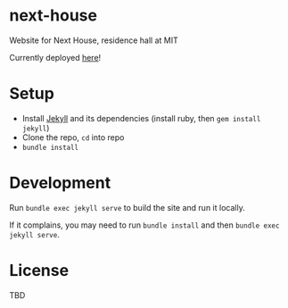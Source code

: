 # next-house
Website for Next House, residence hall at MIT

Currently deployed [here][site]!

# Setup

- Install [Jekyll][jekyll] and its dependencies (install ruby, then
    `gem install jekyll`)
- Clone the repo, `cd` into repo
- `bundle install`

# Development

Run `bundle exec jekyll serve` to build the site and run it locally.

If it complains, you may need to run `bundle install` and then `bundle
exec jekyll serve`.

# License

TBD

[site]: https://cory2067.github.io/next-house
[jekyll]: https://jekyllrb.com/
